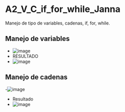 # A2_V_C_if_for_while_Janna
Manejo de tipo de variables, cadenas, if, for, while.

## Manejo de variables
- ![image](https://github.com/user-attachments/assets/3afe2b03-75d9-4142-b408-420e363480b0)
- RESULTADO
- ![image](https://github.com/user-attachments/assets/ca60f3b1-8413-4568-a1e2-6d40eba00801)

## Manejo de cadenas
-![image](https://github.com/user-attachments/assets/85e0bbf8-96c1-4fcc-a5e5-5d04cc93f2b6)
- Resultado
- ![image](https://github.com/user-attachments/assets/3ef7e4c2-b782-4546-8b13-b51329e23a1d)




